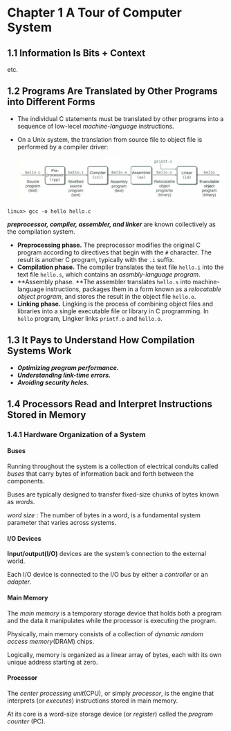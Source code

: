 # Chapter 1 A Tour of Computer System

## 1.1 Information Is Bits + Context

etc.

## 1.2 Programs Are Translated by Other Programs into Different Forms

-   The individual C statements must be translated by other programs into a sequence of low-lecel *machine-language* instructions.

-   On a Unix system, the translation from source file to object file is performed by a compiler driver:

    ![image-20230408222826953](./assets/image-20230408222826953.png)

```shell
linux> gcc -o hello hello.c
```

***preprocessor, compiler, assembler, and linker*** are known collectively as the compilation system.

-   **Preprocessing phase.** The preprocessor modifies the original C program according to directives that begin with the `#` character. The result is another C program, typically with the `.i` suffix.
-   **Compilation phase.** The compiler translates the text file `hello.i` into the text file `hello.s`, which contains an *assmbly-language program*.
-   **Assembly phase. **The assembler translates `hello.s` into machine-language instructions, packages them in a form known as a *relocatable object program*, and stores the result in the object file `hello.o`. 
-   **Linking phase.** Lingking is the process of combining object files and libraries into a single executable file or library in C programming. In `hello` program, Lingker links `printf.o` and `hello.o`. 

## 1.3 It Pays to Understand How Compilation Systems Work

-   ***Optimizing program performance.*** 
-   ***Understanding link-time errors.*** 
-   ***Avoiding security heles.*** 

## 1.4 Processors Read and Interpret Instructions Stored in Memory

### 1.4.1 Hardware Organization of a System

#### Buses

Running throughout the system is a collection of electrical conduits called *buses* that carry bytes of information back and forth between the components. 

Buses are typically designed to transfer fixed-size chunks of bytes known as *words*.

*word size* : The number of bytes in a word, is a fundamental system parameter that varies across systems.

#### I/O Devices

**Input/output(I/O)** devices are the system’s connection to the external world. 

Each I/O device is connected to the I/O bus by either a *controller* or an *adapter*. 

#### Main Memory

The *main memory* is a temporary storage device that holds both a program and the data it manipulates while the processor is executing the program.

Physically, main memory consists of a collection of *dynamic random access memory*(DRAM) chips.

Logically, memory is organized as a linear array of bytes, each with its own unique address starting at zero. 

#### Processor

The *center processing unit*(CPU), or simply *processor*, is the engine that interprets (or *executes*) instructions stored in main memory. 

At its core is a word-size storage device (or *register*) called the *program counter* (PC). 
